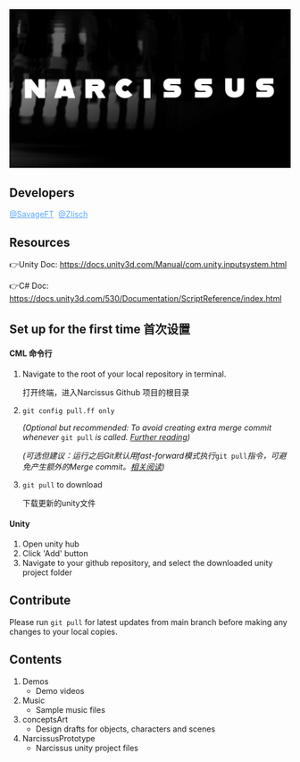 <img src="./conceptsArt/6-29/gitCover.jpg" style="cursor: default;">

## Developers

<a href="https://github.com/SavageFT" style="color:rgb(88, 166, 255)" target="_blank">@SavageFT</a>&nbsp;&nbsp;<a href="https://github.com/Zlisch" style="color:rgb(88, 166, 255)" target="_blank">@Zlisch</a>



## Resources

&#128073;Unity Doc: <a href="https://docs.unity3d.com/Manual/com.unity.inputsystem.html" target="_blank">https://docs.unity3d.com/Manual/com.unity.inputsystem.html</a>

&#128073;C# Doc: <a href="https://docs.unity3d.com/530/Documentation/ScriptReference/index.html" target="_blank">https://docs.unity3d.com/530/Documentation/ScriptReference/index.html</a>



## Set up for the first time 首次设置

#### CML 命令行

1. Navigate to the root of your local repository in terminal.

   打开终端，进入Narcissus Github 项目的根目录

2. `git config pull.ff only` 

   <i>(Optional but recommended: To avoid creating extra merge commit whenever </i>`git pull` <i>is called. <a href="https://stackoverflow.com/questions/62653114/how-to-deal-with-this-git-warning-pulling-without-specifying-how-to-reconcile">Further reading</a>)</i>

   <i>(可选但建议：运行之后Git默认用fast-forward模式执行</i>`git pull`<i>指令，可避免产生额外的Merge commit。<a href="https://stackoverflow.com/questions/62653114/how-to-deal-with-this-git-warning-pulling-without-specifying-how-to-reconcile">相关阅读</a>)</i>

3. `git pull` to download

   下载更新的unity文件

#### Unity

1. Open unity hub
2. Click 'Add' button
3. Navigate to your github repository, and select the downloaded unity project folder



## Contribute

Please run `git pull` for latest updates from main branch before making any changes to your local copies.



## Contents

1. Demos
   - Demo videos
2. Music
   - Sample music files
3. conceptsArt
   - Design drafts for objects, characters and scenes
4. NarcissusPrototype
   - Narcissus unity project files

